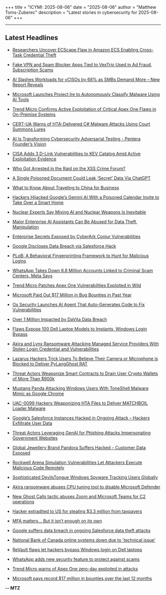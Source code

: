 +++
title = "ICYMI: 2025-08-06"
date = "2025-08-06"
author = "Matthew Toms-Zuberec"
description = "Latest stories in cybersecurity for 2025-08-06"
+++

---------------------------------------------------------------------------
## Latest Headlines
- [Researchers Uncover ECScape Flaw in Amazon ECS Enabling Cross-Task Credential Theft](https://thehackernews.com/2025/08/researchers-uncover-ecscape-flaw-in.html)

- [Fake VPN and Spam Blocker Apps Tied to VexTrio Used in Ad Fraud, Subscription Scams](https://thehackernews.com/2025/08/fake-vpn-and-spam-blocker-apps-tied-to.html)

- [AI Slashes Workloads for vCISOs by 68% as SMBs Demand More – New Report Reveals](https://thehackernews.com/2025/08/ai-slashes-workloads-for-vcisos-by-68.html)

- [Microsoft Launches Project Ire to Autonomously Classify Malware Using AI Tools](https://thehackernews.com/2025/08/microsoft-launches-project-ire-to.html)

- [Trend Micro Confirms Active Exploitation of Critical Apex One Flaws in On-Premise Systems](https://thehackernews.com/2025/08/trend-micro-confirms-active.html)

- [CERT-UA Warns of HTA-Delivered C# Malware Attacks Using Court Summons Lures](https://thehackernews.com/2025/08/cert-ua-warns-of-hta-delivered-c.html)

- [AI Is Transforming Cybersecurity Adversarial Testing - Pentera Founder’s Vision](https://thehackernews.com/2025/08/ai-is-transforming-cybersecurity.html)

- [CISA Adds 3 D-Link Vulnerabilities to KEV Catalog Amid Active Exploitation Evidence](https://thehackernews.com/2025/08/cisa-adds-3-d-link-router-flaws-to-kev.html)

- [Who Got Arrested in the Raid on the XSS Crime Forum?](https://krebsonsecurity.com/2025/08/who-got-arrested-in-the-raid-on-the-xss-crime-forum/)

- [A Single Poisoned Document Could Leak ‘Secret’ Data Via ChatGPT](https://www.wired.com/story/poisoned-document-could-leak-secret-data-chatgpt/)

- [What to Know About Traveling to China for Business](https://www.wired.com/story/how-to-travel-to-china/)

- [Hackers Hijacked Google’s Gemini AI With a Poisoned Calendar Invite to Take Over a Smart Home](https://www.wired.com/story/google-gemini-calendar-invite-hijack-smart-home/)

- [Nuclear Experts Say Mixing AI and Nuclear Weapons Is Inevitable](https://www.wired.com/story/nuclear-experts-say-mixing-ai-and-nuclear-weapons-is-inevitable/)

- [Major Enterprise AI Assistants Can Be Abused for Data Theft, Manipulation](https://www.securityweek.com/major-enterprise-ai-assistants-abused-for-data-theft-manipulation/)

- [Enterprise Secrets Exposed by CyberArk Conjur Vulnerabilities](https://www.securityweek.com/enterprise-secrets-exposed-by-cyberark-conjur-vulnerabilities/)

- [Google Discloses Data Breach via Salesforce Hack](https://www.securityweek.com/google-discloses-salesforce-hack/)

- [PLoB: A Behavioral Fingerprinting Framework to Hunt for Malicious Logins](https://www.securityweek.com/plob-a-behavioral-fingerprinting-framework-to-hunt-for-malicious-logins/)

- [WhatsApp Takes Down 6.8 Million Accounts Linked to Criminal Scam Centers, Meta Says](https://www.securityweek.com/whatsapp-takes-down-6-8-million-accounts-linked-to-criminal-scam-centers-meta-says/)

- [Trend Micro Patches Apex One Vulnerabilities Exploited in Wild](https://www.securityweek.com/trend-micro-patches-apex-one-vulnerabilities-exploited-in-wild/)

- [Microsoft Paid Out $17 Million in Bug Bounties in Past Year](https://www.securityweek.com/microsoft-paid-out-17-million-in-bug-bounties-in-past-year/)

- [Ox Security Launches AI Agent That Auto-Generates Code to Fix Vulnerabilities](https://www.securityweek.com/ox-security-launches-ai-agent-that-auto-generates-code-to-fix-vulnerabilities/)

- [Over 1 Million Impacted by DaVita Data Breach](https://www.securityweek.com/over-1-million-impacted-by-davita-data-breach/)

- [Flaws Expose 100 Dell Laptop Models to Implants, Windows Login Bypass](https://www.securityweek.com/flaws-expose-100-dell-laptop-models-to-implants-windows-login-bypass/)

- [Akira and Lynx Ransomware Attacking Managed Service Providers With Stolen Login Credential and Vulnerabilities](https://cybersecuritynews.com/akira-and-lynx-ransomware/)

- [Lazarus Hackers Trick Users To Believe Their Camera or Microphone is Blocked to Deliver PyLangGhost RAT](https://cybersecuritynews.com/lazarus-pylangghost-rat/)

- [Threat Actors Weaponize Smart Contracts to Drain User Crypto Wallets of More Than $900k](https://cybersecuritynews.com/threat-actors-weaponize-smart-contracts/)

- [Mustang Panda Attacking Windows Users With ToneShell Malware Mimic as Google Chrome](https://cybersecuritynews.com/mustang-panda-attacking-windows-users/)

- [UAC-0099 Hackers Weaponizing HTA Files to Deliver MATCHBOIL Loader Malware](https://cybersecuritynews.com/uac-0099-hackers-weaponizing-hta-files/)

- [Google’s Salesforce Instances Hacked in Ongoing Attack – Hackers Exfiltrate User Data](https://cybersecuritynews.com/google-hacked/)

- [Threat Actors Leveraging GenAI for Phishing Attacks Impersonating Government Websites](https://cybersecuritynews.com/threat-actors-leveraging-genai-for-phishing-attacks/)

- [Global Jewellery Brand Pandora Suffers Hacked – Customer Data Exposed](https://cybersecuritynews.com/pandora-hacked/)

- [Rockwell Arena Simulation Vulnerabilities Let Attackers Execute Malicious Code Remotely](https://cybersecuritynews.com/rockwell-arena-simulation-vulnerabilities/)

- [Sophisticated DevilsTongue Windows Spyware Tracking Users Globally](https://cybersecuritynews.com/devilstongue-windows-spyware-tracking-users/)

- [Akira ransomware abuses CPU tuning tool to disable Microsoft Defender](https://www.bleepingcomputer.com/news/security/akira-ransomware-abuses-cpu-tuning-tool-to-disable-microsoft-defender/)

- [New Ghost Calls tactic abuses Zoom and Microsoft Teams for C2 operations](https://www.bleepingcomputer.com/news/security/new-ghost-calls-tactic-abuses-zoom-and-microsoft-teams-for-c2-operations/)

- [Hacker extradited to US for stealing $3.3 million from taxpayers](https://www.bleepingcomputer.com/news/security/hacker-extradited-to-us-for-stealing-33-million-from-taxpayers/)

- [MFA matters… But it isn’t enough on its own](https://www.bleepingcomputer.com/news/security/mfa-matters-but-it-isnt-enough-on-its-own/)

- [Google suffers data breach in ongoing Salesforce data theft attacks](https://www.bleepingcomputer.com/news/security/google-suffers-data-breach-in-ongoing-salesforce-data-theft-attacks/)

- [National Bank of Canada online systems down due to 'technical issue'](https://www.bleepingcomputer.com/news/technology/national-bank-of-canada-online-systems-down-due-to-technical-issue/)

- [ReVault flaws let hackers bypass Windows login on Dell laptops](https://www.bleepingcomputer.com/news/security/revault-flaws-let-hackers-bypass-windows-login-on-dell-laptops/)

- [WhatsApp adds new security feature to protect against scams](https://www.bleepingcomputer.com/news/security/whatsapp-adds-new-security-feature-to-protect-against-scams/)

- [Trend Micro warns of Apex One zero-day exploited in attacks](https://www.bleepingcomputer.com/news/security/trend-micro-warns-of-endpoint-protection-zero-day-exploited-in-attacks/)

- [Microsoft pays record $17 million in bounties over the last 12 months](https://www.bleepingcomputer.com/news/microsoft/microsoft-pays-record-17-million-in-bounties-over-the-last-12-months/)

**-- MTZ**